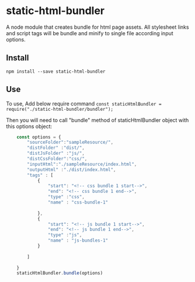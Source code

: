 # static-html-bundler
A node module that creates bundle for html page assets. All stylesheet links and script tags will be bundle and minify to single file according input options.

## Install

`npm install --save static-html-bundler`

## Use

To use, Add below require command
`const staticHtmlBundler = require("./static-html-bundler/bundler");`

Then you will need to call "bundle" method of staticHtmlBundler object with this options object:
```javascript
    const options = {
        "sourceFolder":"sampleResource/",
        "distFolder" :"dist/",
        "distJsFolder" :"js/",
        "distCssFolder":"css/",
        "inputHtml":"./sampleResource/index.html",
        "outputHtml" :"./dist/index.html",
        "tags" : [
            {
                "start": "<!-- css bundle 1 start-->",
                "end": "<!-- css bundle 1 end-->",
                "type" :"css",
                "name" : "css-bundle-1"
            
            },
            {
                "start": "<!-- js bundle 1 start-->",
                "end": "<!-- js bundle 1 end-->",
                "type" :"js",
                "name" : "js-bundles-1"
            }
            
        ]
        
    }
    staticHtmlBundler.bundle(options)
```

